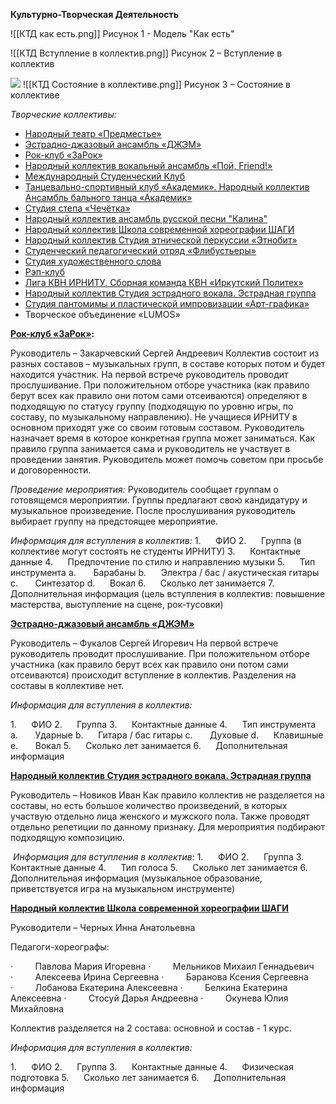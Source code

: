 **Культурно-Творческая Деятельность**

![[КТД как есть.png]]
Рисунок 1 - Модель "Как есть"

![[КТД Вступление в коллектив.png]]
Рисунок 2 – Вступление в коллектив

![](file:///C:/Users/0E3B~1/AppData/Local/Temp/msohtmlclip1/01/clip_image005.jpg)
![[КТД Состояние в коллективе.png]]
Рисунок 3 – Состояние в коллективе

_Творческие коллективы:_

-   [Народный театр «Предместье»](https://www.istu.edu/deyatelnost/molodezhnaya_politika/mp/tsentr_kmivr/tvorcheskie_kollektivy/predmeste)
-   [Эстрадно-джазовый ансамбль «ДЖЭМ»](https://www.istu.edu/deyatelnost/molodezhnaya_politika/mp/tsentr_kmivr/tvorcheskie_kollektivy/dzhem)
-   [Рок-клуб «ЗаРок»](https://www.istu.edu/deyatelnost/molodezhnaya_politika/mp/tsentr_kmivr/tvorcheskie_kollektivy/rokklub)
-   [Народный коллектив вокальный ансамбль «Пой, Friend!»](https://www.istu.edu/deyatelnost/molodezhnaya_politika/mp/tsentr_kmivr/tvorcheskie_kollektivy/poyfriend)
-   [Международный Студенческий Клуб](https://www.istu.edu/deyatelnost/molodezhnaya_politika/mp/tsentr_kmivr/tvorcheskie_kollektivy/mezhdunarodnyy_klub)
-   [Танцевально-спортивный клуб «Академик». Народный коллектив Ансамбль бального танца «Академик»](https://www.istu.edu/deyatelnost/molodezhnaya_politika/mp/tsentr_kmivr/tvorcheskie_kollektivy/akademik)
-   [Студия степа «Чечётка»](https://www.istu.edu/deyatelnost/molodezhnaya_politika/mp/tsentr_kmivr/tvorcheskie_kollektivy/chechyetka)
-   [Народный коллектив ансамбль русской песни "Калина"](https://www.istu.edu/deyatelnost/molodezhnaya_politika/mp/tsentr_kmivr/tvorcheskie_kollektivy/kalina)
-   [Народный коллектив Школа современной хореографии ШАГИ](https://www.istu.edu/deyatelnost/molodezhnaya_politika/mp/tsentr_kmivr/tvorcheskie_kollektivy/shagi)
-   [Народный коллектив Студия этнической перкуссии «Этнобит»](https://www.istu.edu/deyatelnost/molodezhnaya_politika/mp/tsentr_kmivr/tvorcheskie_kollektivy/etnobit)
-   [Студенческий педагогический отряд «Флибустьеры»](https://www.istu.edu/deyatelnost/molodezhnaya_politika/mp/tsentr_kmivr/tvorcheskie_kollektivy/flibustery)
-   [Студия художественного слова](https://www.istu.edu/deyatelnost/molodezhnaya_politika/mp/tsentr_kmivr/tvorcheskie_kollektivy/studiya_slova)
-   [Рэп-клуб](https://www.istu.edu/deyatelnost/molodezhnaya_politika/mp/tsentr_kmivr/tvorcheskie_kollektivy/repklub)
-   [Лига КВН ИРНИТУ. Сборная команда КВН «Иркутский Политех»](https://www.istu.edu/deyatelnost/molodezhnaya_politika/mp/tsentr_kmivr/tvorcheskie_kollektivy/kvn)
-   [Народный коллектив Студия эстрадного вокала. Эстрадная группа](https://www.istu.edu/deyatelnost/molodezhnaya_politika/mp/tsentr_kmivr/tvorcheskie_kollektivy/studiya_vokala)
-   [Студия пантомимы и пластической импровизации «Арт-графика»](https://www.istu.edu/deyatelnost/molodezhnaya_politika/mp/tsentr_kmivr/tvorcheskie_kollektivy/artgrafika)
-   Творческое объединение «LUMOS»

[**Рок-клуб «ЗаРок»**](https://www.istu.edu/deyatelnost/molodezhnaya_politika/mp/tsentr_kmivr/tvorcheskie_kollektivy/rokklub)**:**

Руководитель – Закарчевский Сергей Андреевич
Коллектив состоит из разных составов – музыкальных групп, в составе которых потом и будет находится участник.
На первой встрече руководитель проводит прослушивание. При положительном отборе участника (как правило берут всех как правило они потом сами отсеиваются) определяют в подходящую по статусу группу (подходящую по уровню игры, по составу, по музыкальному направлению). Не учащиеся ИРНИТУ в основном приходят уже со своим готовым составом.
Руководитель назначает время в которое конкретная группа может заниматься. Как правило группа занимается сама и руководитель не участвует в проведении занятия. Руководитель может помочь советом при просьбе и договоренности.

_Проведение мероприятия:_
Руководитель сообщает группам о готовящемся мероприятии. Группы предлагают свою кандидатуру и музыкальное произведение. После прослушивания руководитель выбирает группу на предстоящее мероприятие.

_Информация для вступления в коллектив:_
1.      ФИО
2.      Группа (в коллективе могут состоять не студенты ИРНИТУ)
3.      Контактные данные
4.      Предпочтение по стилю и направлению музыки
5.      Тип инструмента
	a.       Барабаны
	b.      Электра / бас / акустическая гитары
	c.       Синтезатор
	d.      Вокал
6.      Сколько лет занимается
7.      Дополнительная информация (цель вступления в коллектив: повышение мастерства, выступление на сцене, рок-тусовки)

[**Эстрадно-джазовый ансамбль «ДЖЭМ»**](https://www.istu.edu/deyatelnost/molodezhnaya_politika/mp/tsentr_kmivr/tvorcheskie_kollektivy/dzhem)

Руководитель – Фукалов Сергей Игоревич
На первой встрече руководитель проводит прослушивание. При положительном отборе участника (как правило берут всех как правило они потом сами отсеиваются) происходит вступление в коллектив. Разделения на составы в коллективе нет.

_Информация для вступления в коллектив:_

1.      ФИО
2.      Группа
3.      Контактные данные
4.      Тип инструмента
	a.       Ударные
	b.      Гитара / бас гитары
	c.       Духовые
	d.      Клавишные
	e.       Вокал
5.      Сколько лет занимается
6.      Дополнительная информация

[**Народный коллектив Студия эстрадного вокала. Эстрадная группа**](https://www.istu.edu/deyatelnost/molodezhnaya_politika/mp/tsentr_kmivr/tvorcheskie_kollektivy/studiya_vokala)

Руководитель – Новиков Иван
Как правило коллектив не разделяется на составы, но есть большое количество произведений, в которых участвую отдельно лица женского и мужского пола. Также проводят отдельно репетиции по данному признаку. Для мероприятия подбирают подходящую композицию.

 _Информация для вступления в коллектив:_
1.      ФИО
2.      Группа
3.      Контактные данные
4.      Тип голоса
5.      Сколько лет занимается
6.      Дополнительная информация (музыкальное образование, приветствуется игра на музыкальном инструменте)

[**Народный коллектив Школа современной хореографии ШАГИ**](https://www.istu.edu/deyatelnost/molodezhnaya_politika/mp/tsentr_kmivr/tvorcheskie_kollektivy/shagi)

Руководители – Черных Инна Анатольевна

Педагоги-хореографы:

·         Павлова Мария Игоревна
·         Мельников Михаил Геннадьевич
·         Алексеева Ирина Сергеевна
·         Баранова Ксения Сергеевна
·         Лобанова Екатерина Алексеевна
·         Белкина Екатерина Алексеевна
·         Стосуй Дарья Андреевна
·         Окунева Юлия Михайловна

Коллектив разделяется на 2 состава: основной и состав - 1 курс.

_Информация для вступления в коллектив:_

1.      ФИО
2.      Группа
3.      Контактные данные
4.      Физическая подготовка
5.      Сколько лет занимается
6.      Дополнительная информация